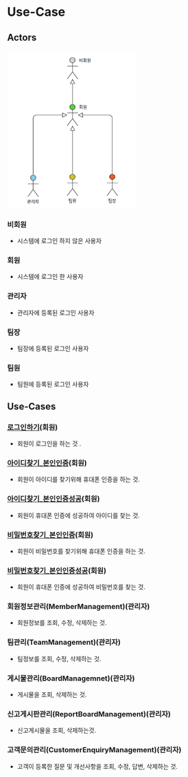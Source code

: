 # Use-Case

## Actors

<img src="./diagram/Actor.png" width="300"></img>

### 비회원
- 시스템에 로그인 하지 않은 사용자

### 회원
- 시스템에 로그인 한 사용자

### 관리자
- 관리자에 등록된 로그인 사용자

### 팀장
- 팀장에 등록된 로그인 사용자

### 팀원
- 팀원에 등록된 로그인 사용자

## Use-Cases

### [로그인하기](uc011-Login.md)(회원)
- 회원이 로그인을 하는 것 .

### [아이디찾기_본인인증](uc012-FindId_Authentication.md)(회원)
- 회원이 아이디를 찾기위해 휴대폰 인증을 하는 것.

### [아이디찾기_본인인증성공](uc013-FindId_AuthenticationSuccess.md)(회원)
- 회원이 휴대폰 인증에 성공하여 아이디를 찾는 것.

### [비밀번호찾기_본인인증](uc014-FindPassword_Authentication.md)(회원)
- 회원이 비밀번호를 찾기위해 휴대폰 인증을 하는 것.

### [비밀번호찾기_본인인증성공](uc015-FindPassword_AuthenticationSuccess.md)(회원)
- 회원이 휴대폰 인증에 성공하여 비밀번호를 찾는 것.

### 회원정보관리(MemberManagement)(관리자)
- 회원정보를 조회, 수정, 삭제하는 것.

### 팀관리(TeamManagement)(관리자)
- 팀정보를 조회, 수정, 삭제하는 것.

### 게시물관리(BoardManagemnet)(관리자)
- 게시물을 조회, 삭제하는 것.

### 신고게시판관리(ReportBoardManagement)(관리자)
- 신고게시물을 조회, 삭제하는것.

### 고객문의관리(CustomerEnquiryManagement)(관리자)
- 고객이 등록한 질문 및 개선사항을 조회, 수정, 답변, 삭제하는 것.

